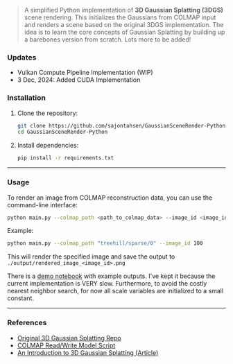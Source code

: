 > A simplified Python implementation of **3D Gaussian Splatting (3DGS)** scene rendering. This initializes the Gaussians from COLMAP input and renders a scene based on the original 3DGS implementation. The idea is to learn the core concepts of Gaussian Splatting by building up a barebones version from scratch. Lots more to be added!

### **Updates**
- Vulkan Compute Pipeline Implementation (WIP) 
- 3 Dec, 2024: Added CUDA Implementation 

### **Installation**

1. Clone the repository:
   ```bash
   git clone https://github.com/sajontahsen/GaussianSceneRender-Python.git
   cd GaussianSceneRender-Python
   ```

1. Install dependencies:
   ```bash
   pip install -r requirements.txt
   ```

---

### **Usage**

To render an image from COLMAP reconstruction data, you can use the command-line interface:
```bash
python main.py --colmap_path <path_to_colmap_data> --image_id <image_id>
```

Example:
```bash
python main.py --colmap_path "treehill/sparse/0" --image_id 100
```

This will render the specified image and save the output to `./output/rendered_image_<image_id>.png`

There is a [demo notebook](./demo-notebook.ipynb) with example outputs. I've kept it because the current implementation is VERY slow. Furthermore, to avoid the costly nearest neighbor search, for now all scale variables are initialized to a small constant.

---

### **References**
- [Original 3D Gaussian Splatting Repo](https://github.com/graphdeco-inria/gaussian-splatting/tree/main)
- [COLMAP Read/Write Model Script](https://github.com/colmap/colmap/blob/main/scripts/python/read_write_model.py)
- [An Introduction to 3D Gaussian Splatting (Article)](https://towardsdatascience.com/a-python-engineers-introduction-to-3d-gaussian-splatting-part-1-e133b0449fc6)

